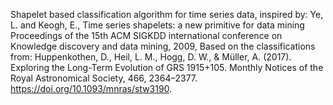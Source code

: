 Shapelet based classification algorithm for time series data, inspired by: 
Ye, L. and Keogh, E., Time series shapelets: a new primitive for data mining Proceedings of the 15th ACM SIGKDD international conference on Knowledge discovery and data mining, 2009, 
Based on the classifications from:
Huppenkothen, D., Heil, L. M., Hogg, D. W., & Müller, A. (2017). Exploring the Long-Term Evolution of GRS 1915+105. Monthly Notices of the Royal Astronomical Society, 466, 2364–2377. https://doi.org/10.1093/mnras/stw3190.

